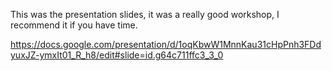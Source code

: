 This was the presentation slides, it was a really good workshop, I recommend it if you have time.

https://docs.google.com/presentation/d/1oqKbwW1MnnKau31cHpPnh3FDdyuxJZ-ymxIt01_R_h8/edit#slide=id.g64c711ffc3_3_0
